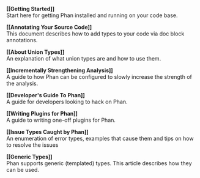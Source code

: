 **[[Getting Started]]**<br />
Start here for getting Phan installed and running on your code base.

**[[Annotating Your Source Code]]**<br />
This document describes how to add types to your code via doc block annotations.

**[[About Union Types]]**<br />
An explanation of what union types are and how to use them.

**[[Incrementally Strengthening Analysis]]**<br />
A guide to how Phan can be configured to slowly increase the strength of the analysis.

**[[Developer's Guide To Phan]]**<br />
A guide for developers looking to hack on Phan.

**[[Writing Plugins for Phan]]**<br />
A guide to writing one-off plugins for Phan.

**[[Issue Types Caught by Phan]]**<br />
An enumeration of error types, examples that cause them and tips on how to resolve the issues

**[[Generic Types]]**<br />
Phan supports generic (templated) types. This article describes how they can be used.
